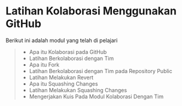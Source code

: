 # Latihan Kolaborasi Menggunakan GitHub
Berikut ini adalah modul yang telah di pelajari 
> - Apa itu Kolaborasi pada GitHub
> - Latihan Berkolaborasi dengan Tim
> - Apa itu Fork
> - Latihan Berkolaborasi dengan Tim pada Repository Public
> - Latihan Melakukan Revert
> - Apa itu Squashing Changes
> - Latihan Melakukan Squashing Changes
> - Mengerjakan Kuis Pada Modul Kolaborasi Dengan Tim
